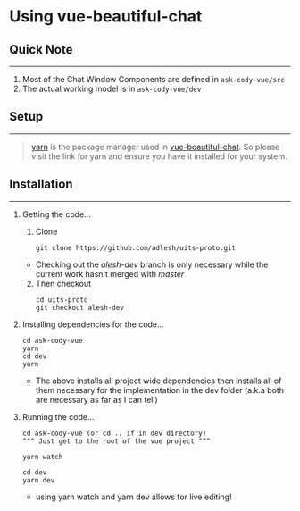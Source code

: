 # Using vue-beautiful-chat

## Quick Note
***
1. Most of the Chat Window Components are defined in
``` ask-cody-vue/src ```
2. The actual working model is in
``` ask-cody-vue/dev ```

## Setup
***
> [yarn](https://yarnpkg.com/lang/en/docs/install/#windows-stable) is the package manager used in [vue-beautiful-chat](https://vuejsexamples.com/a-simple-and-beautiful-vue-chat-component-backend-agnostic/). So please visit the link for yarn and ensure you have it installed for your system.

## Installation
***
1. Getting the code...
    1. Clone
        ``` 
        git clone https://github.com/adlesh/uits-proto.git 
        ```
    * Checking out the _alesh-dev_ branch is only necessary while the current work hasn't merged with _master_ 
    2. Then checkout 
        ```      
        cd uits-proto
        git checkout alesh-dev
        ```    

2. Installing dependencies for the code...
    ```
    cd ask-cody-vue  
    yarn
    cd dev
    yarn
    ```

    * The above installs all project wide dependencies then installs all of them necessary for the implementation in the dev folder (a.k.a both are necessary as far as I can tell)

3. Running the code...
    ```
    cd ask-cody-vue (or cd .. if in dev directory)
    ^^^ Just get to the root of the vue project ^^^

    yarn watch

    cd dev
    yarn dev
    ```

    * using yarn watch and yarn dev allows for live editing!